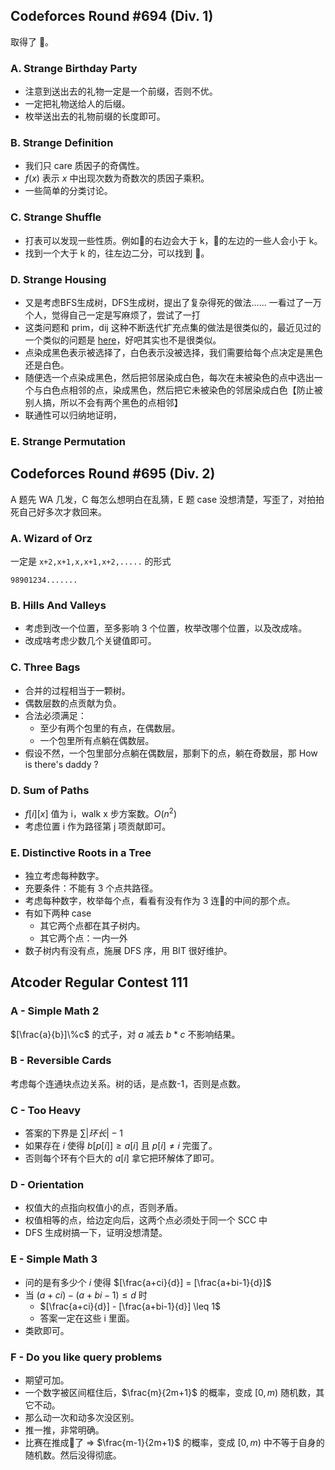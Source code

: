 ## Codeforces Round #694 (Div. 1)

取得了 🐩。

### A. Strange Birthday Party

* 注意到送出去的礼物一定是一个前缀，否则不优。
* 一定把礼物送给人的后缀。
* 枚举送出去的礼物前缀的长度即可。

### B. Strange Definition

* 我们只 care 质因子的奇偶性。
* $f(x)$ 表示 $x$ 中出现次数为奇数次的质因子乘积。
* 一些简单的分类讨论。

### C. Strange Shuffle

* 打表可以发现一些性质。例如🐔的右边会大于 k，🐔的左边的一些人会小于 k。
* 找到一个大于 k 的，往左边二分，可以找到 🐔。

### D. Strange Housing

* 又是考虑BFS生成树，DFS生成树，提出了复杂得死的做法...... 一看过了一万个人，觉得自己一定是写麻烦了，尝试了一打
* 这类问题和 prim，dij 这种不断迭代扩充点集的做法是很类似的，最近见过的一个类似的问题是 [here](https://codeforc.es/gym/102893/problem/K)，好吧其实也不是很类似。
* 点染成黑色表示被选择了，白色表示没被选择，我们需要给每个点决定是黑色还是白色。
* 随便选一个点染成黑色，然后把邻居染成白色，每次在未被染色的点中选出一个与白色点相邻的点，染成黑色，然后把它未被染色的邻居染成白色【防止被别人搞，所以不会有两个黑色的点相邻】
* 联通性可以归纳地证明，

### E. Strange Permutation




## Codeforces Round #695 (Div. 2)
 
A 题先 WA 几发，C 每怎么想明白在乱猜，E 题 case 没想清楚，写歪了，对拍拍死自己好多次才救回来。

### A. Wizard of Orz

一定是 `x+2,x+1,x,x+1,x+2,.....` 的形式

`98901234.......`

### B. Hills And Valleys

* 考虑到改一个位置，至多影响 3 个位置，枚举改哪个位置，以及改成啥。
* 改成啥考虑少数几个关键值即可。

### C. Three Bags

* 合并的过程相当于一颗树。
* 偶数层数的点贡献为负。
* 合法必须满足：
	* 至少有两个包里的有点，在偶数层。
	* 一个包里所有点躺在偶数层。
* 假设不然，一个包里部分点躺在偶数层，那剩下的点，躺在奇数层，那 How is there's daddy ? 

### D. Sum of Paths

* $f[i][x]$ 值为 i，walk x 步方案数。$O(n^2)$
* 考虑位置 i 作为路径第 j 项贡献即可。

### E. Distinctive Roots in a Tree

* 独立考虑每种数字。
* 充要条件：不能有 3 个点共路径。
* 考虑每种数字，枚举每个点，看看有没有作为 3 连🐔的中间的那个点。
* 有如下两种  case
	* 其它两个点都在其子树内。
	* 其它两个点：一内一外	 
* 数子树内有没有点，施展 DFS 序，用 BIT 很好维护。


 

## Atcoder Regular Contest 111

### A - Simple Math 2

$[\frac{a}{b}]\%c$ 的式子，对 $a$ 减去 $b*c$ 不影响结果。

### B - Reversible Cards

考虑每个连通块点边关系。树的话，是点数-1，否则是点数。

### C - Too Heavy

* 答案的下界是 $\sum |环长|-1$
* 如果存在 $i$ 使得 $b[p[i]] \geq a[i]$ 且 $p[i] \neq i$ 完蛋了。
* 否则每个环有个巨大的 $a[i]$ 拿它把环解体了即可。

### D - Orientation

* 权值大的点指向权值小的点，否则矛盾。
* 权值相等的点，给边定向后，这两个点必须处于同一个 SCC 中
* DFS 生成树搞一下，证明没想清楚。

### E - Simple Math 3

* 问的是有多少个 $i$ 使得 $[\frac{a+ci}{d}] = [\frac{a+bi-1}{d}]$
* 当 $(a+ci) - (a+bi-1)\leq d$ 时
	* $[\frac{a+ci}{d}] - [\frac{a+bi-1}{d}] \leq 1$
	* 答案一定在这些 i 里面。
* 类欧即可。
 
### F - Do you like query problems

* 期望可加。
* 一个数字被区间框住后，$\frac{m}{2m+1}$ 的概率，变成 $[0,m)$ 随机数，其它不动。
* 那么动一次和动多次没区别。
* 推一推，非常明确。
* 比赛在推成🐔了 => $\frac{m-1}{2m+1}$ 的概率，变成 $[0,m)$ 中不等于自身的随机数。然后没得彻底。











